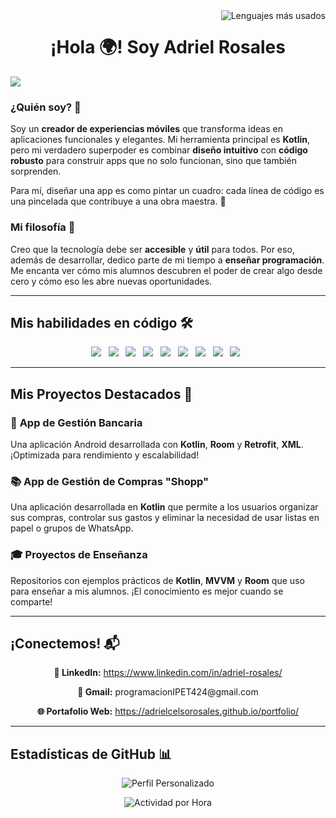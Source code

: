 <div align="center" style="position: relative;">
  <h1 style="display: inline-block;">¡Hola 🌍! Soy Adriel Rosales</h1>
  <div style="position: absolute; top: 0; right: 0; display: inline-block;">
    <img src="https://github-readme-stats.vercel.app/api/top-langs/?username=ADRIELCELSOROSALES&layout=compact&theme=dark" alt="Lenguajes más usados" />
  </div>
</div>

<!-- Divisor horizontal (gradiente) -->
<img src="https://user-images.githubusercontent.com/73097560/115834477-dbab4500-a447-11eb-908a-139a6edaec5c.gif">

### ¿Quién soy? 🤔

Soy un **creador de experiencias móviles** que transforma ideas en aplicaciones funcionales y elegantes. Mi herramienta principal es **Kotlin**, pero mi verdadero superpoder es combinar **diseño intuitivo** con **código robusto** para construir apps que no solo funcionan, sino que también sorprenden.

Para mí, diseñar una app es como pintar un cuadro: cada línea de código es una pincelada que contribuye a una obra maestra. 🎨

### Mi filosofía 💭

Creo que la tecnología debe ser **accesible** y **útil** para todos. Por eso, además de desarrollar, dedico parte de mi tiempo a **enseñar programación**. Me encanta ver cómo mis alumnos descubren el poder de crear algo desde cero y cómo eso les abre nuevas oportunidades.

---

## Mis habilidades en código 🛠️

<p align="center">
  <img src="https://img.shields.io/badge/Kotlin-7F52FF?style=for-the-badge&logo=kotlin&logoColor=white" />&nbsp;&nbsp;
  <img src="https://img.shields.io/badge/XML-800020?style=for-the-badge&logo=xml&logoColor=white" />&nbsp;&nbsp;
  <img src="https://img.shields.io/badge/Jetpack%20Compose-6A5ACD?style=for-the-badge&logo=jetpack-compose&logoColor=white" />&nbsp;&nbsp;
  <img src="https://img.shields.io/badge/Room-0D47A1?style=for-the-badge&logo=sqlite&logoColor=white" />&nbsp;&nbsp;
  <img src="https://img.shields.io/badge/Retrofit-004D40?style=for-the-badge&logo=retrofit&logoColor=white" />&nbsp;&nbsp;
  <img src="https://img.shields.io/badge/Coroutines-00695C?style=for-the-badge&logo=kotlin&logoColor=white" />&nbsp;&nbsp;
  <img src="https://img.shields.io/badge/MVVM-00796B?style=for-the-badge&logo=android&logoColor=white" />&nbsp;&nbsp;
  <img src="https://img.shields.io/badge/Git-F05032?style=for-the-badge&logo=git&logoColor=white" />&nbsp;&nbsp;
  <img src="https://img.shields.io/badge/GitHub-121212?style=for-the-badge&logo=github&logoColor=white" />&nbsp;&nbsp;
</p>

--- 

## Mis Proyectos Destacados 🚀

### 🏦 **App de Gestión Bancaria**
Una aplicación Android desarrollada con **Kotlin**, **Room** y **Retrofit**, **XML**. ¡Optimizada para rendimiento y escalabilidad!

### 📚 **App de Gestión de Compras "Shopp"**
Una aplicación desarrollada en **Kotlin** que permite a los usuarios organizar sus compras, controlar sus gastos y eliminar la necesidad de usar listas en papel o grupos de WhatsApp.

### 🎓 **Proyectos de Enseñanza**
Repositorios con ejemplos prácticos de **Kotlin**, **MVVM** y **Room** que uso para enseñar a mis alumnos. ¡El conocimiento es mejor cuando se comparte!

---

## ¡Conectemos! 📬

<p align="center">
  <strong>💼 LinkedIn:</strong> <a href="https://www.linkedin.com/in/adriel-rosales/" target="_blank">https://www.linkedin.com/in/adriel-rosales/</a>
</p>

<p align="center">
  <strong>📧 Gmail:</strong> programacionIPET424@gmail.com
</p>

<p align="center">
  <strong>🌐 Portafolio Web:</strong> <a href="https://adrielcelsorosales.github.io/portafolio/" target="_blank">https://adrielcelsorosales.github.io/portfolio/</a>
</p>

---

## Estadísticas de GitHub 📊


<p align="center">
  <img src="https://github-profile-summary-cards.vercel.app/api/cards/profile-details?username=ADRIELCELSOROSALES&theme=github_dark" alt="Perfil Personalizado" />
</p>

<p align="center">
  <img src="https://github-profile-summary-cards.vercel.app/api/cards/productive-time?username=ADRIELCELSOROSALES&theme=github_dark&utcOffset=-3" alt="Actividad por Hora" />
</p>
